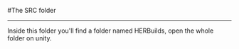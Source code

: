 #The SRC folder
___
Inside this folder you'll find a folder named HERBuilds, open the whole folder on unity.
